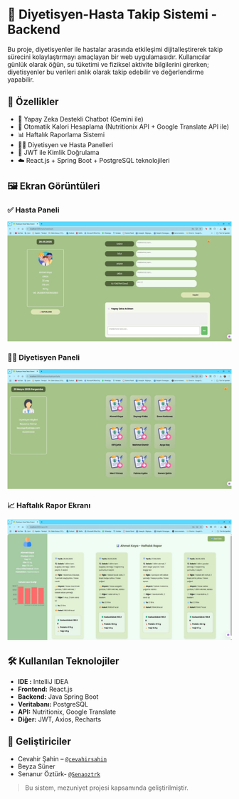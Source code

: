 # 🥗 Diyetisyen-Hasta Takip Sistemi - Backend

Bu proje, diyetisyenler ile hastalar arasında etkileşimi dijitalleştirerek takip sürecini kolaylaştırmayı amaçlayan bir web uygulamasıdır. Kullanıcılar günlük olarak öğün, su tüketimi ve fiziksel aktivite bilgilerini girerken; diyetisyenler bu verileri anlık olarak takip edebilir ve değerlendirme yapabilir.

## 🚀 Özellikler

- 🧠 Yapay Zeka Destekli Chatbot (Gemini ile)
- 🔢 Otomatik Kalori Hesaplama (Nutritionix API + Google Translate API ile)
- 📊 Haftalık Raporlama Sistemi
- 👨‍⚕️ Diyetisyen ve Hasta Panelleri
- 🔐 JWT ile Kimlik Doğrulama
- ☁️ React.js + Spring Boot + PostgreSQL teknolojileri

## 🖼️ Ekran Görüntüleri

### ✅ Hasta Paneli
![Hasta Paneli](assets/hasta-paneli.jpg)

### 👩‍⚕️ Diyetisyen Paneli
![Diyetisyen Paneli](assets/diyetisyen-paneli.jpg)

### 📈 Haftalık Rapor Ekranı
![Rapor Ekranı](assets/haftalik-rapor.jpg)

## 🛠️ Kullanılan Teknolojiler
- **IDE :** IntelliJ IDEA
- **Frontend:** React.js
- **Backend:** Java Spring Boot
- **Veritabanı:** PostgreSQL
- **API:** Nutritionix, Google Translate
- **Diğer:** JWT, Axios, Recharts

## 📧 Geliştiriciler

- Cevahir Şahin – [`@cevahirsahin`](https://github.com/cevahirsahin)
- Beyza Süner 
- Senanur Öztürk- [`@Senaoztrk`](https://github.com/Senaoztrk)

> Bu sistem, mezuniyet projesi kapsamında geliştirilmiştir.
